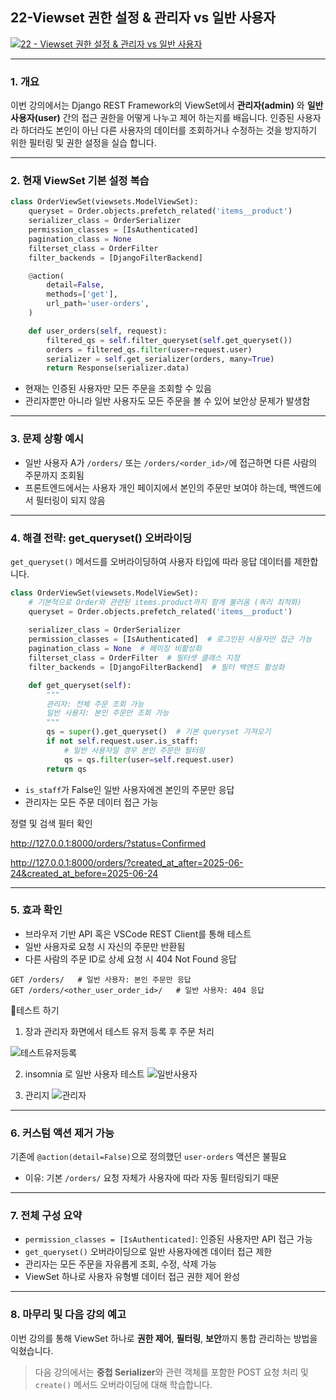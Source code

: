
## 22-Viewset 권한 설정 & 관리자 vs 일반 사용자
[![22 - Viewset 권한 설정 & 관리자 vs 일반 사용자](https://img.youtube.com/vi/KmYYg1qJKNQ/0.jpg)](https://youtu.be/KmYYg1qJKNQ?list=PL-2EBeDYMIbTLulc9FSoAXhbmXpLq2l5t)



---

### 1. 개요

이번 강의에서는 Django REST Framework의 ViewSet에서 **관리자(admin)** 와 **일반 사용자(user)** 간의 접근 권한을 어떻게 나누고 제어 하는지를 배웁니다. 인증된 사용자라 하더라도 본인이 아닌 다른 사용자의 데이터를 조회하거나 수정하는 것을 방지하기 위한 필터링 및 권한 설정을 실습 합니다.

---

### 2. 현재 ViewSet 기본 설정 복습

```python
class OrderViewSet(viewsets.ModelViewSet):
    queryset = Order.objects.prefetch_related('items__product')
    serializer_class = OrderSerializer
    permission_classes = [IsAuthenticated]
    pagination_class = None
    filterset_class = OrderFilter
    filter_backends = [DjangoFilterBackend]

    @action(
        detail=False,            
        methods=['get'],          
        url_path='user-orders',  
    )

    def user_orders(self, request):
        filtered_qs = self.filter_queryset(self.get_queryset())
        orders = filtered_qs.filter(user=request.user)  
        serializer = self.get_serializer(orders, many=True)  
        return Response(serializer.data)
```

- 현재는 인증된 사용자만 모든 주문을 조회할 수 있음
- 관리자뿐만 아니라 일반 사용자도 모든 주문을 볼 수 있어 보안상 문제가 발생함

---

### 3. 문제 상황 예시

- 일반 사용자 A가 `/orders/` 또는 `/orders/<order_id>/`에 접근하면 다른 사람의 주문까지 조회됨
- 프론트엔드에서는 사용자 개인 페이지에서 본인의 주문만 보여야 하는데, 백엔드에서 필터링이 되지 않음

---

### 4. 해결 전략: get\_queryset() 오버라이딩

`get_queryset()` 메서드를 오버라이딩하여 사용자 타입에 따라 응답 데이터를 제한합니다.


```python
class OrderViewSet(viewsets.ModelViewSet):
    # 기본적으로 Order와 관련된 items.product까지 함께 불러옴 (쿼리 최적화)
    queryset = Order.objects.prefetch_related('items__product')
    
    serializer_class = OrderSerializer
    permission_classes = [IsAuthenticated]  # 로그인된 사용자만 접근 가능
    pagination_class = None  # 페이징 비활성화
    filterset_class = OrderFilter  # 필터셋 클래스 지정
    filter_backends = [DjangoFilterBackend]  # 필터 백엔드 활성화

    def get_queryset(self):
        """
        관리자: 전체 주문 조회 가능
        일반 사용자: 본인 주문만 조회 가능
        """
        qs = super().get_queryset()  # 기본 queryset 가져오기
        if not self.request.user.is_staff:
            # 일반 사용자일 경우 본인 주문만 필터링
            qs = qs.filter(user=self.request.user)
        return qs

```


- `is_staff`가 False인 일반 사용자에겐 본인의 주문만 응답
- 관리자는 모든 주문 데이터 접근 가능



 정렬 및 검색 필터 확인

http://127.0.0.1:8000/orders/?status=Confirmed


http://127.0.0.1:8000/orders/?created_at_after=2025-06-24&created_at_before=2025-06-24



---

### 5. 효과 확인

- 브라우저 기반 API 혹은 VSCode REST Client를 통해 테스트
- 일반 사용자로 요청 시 자신의 주문만 반환됨
- 다른 사람의 주문 ID로 상세 요청 시 404 Not Found 응답

```http
GET /orders/   # 일반 사용자: 본인 주문만 응답
GET /orders/<other_user_order_id>/   # 일반 사용자: 404 응답
```


🎈테스트 하기
1) 장과 관리자 화면에서  테스트 유저 등록 후 주문 처리

![테스트유저등록](https://blogger.googleusercontent.com/img/b/R29vZ2xl/AVvXsEhYgEFbpcYmUopE_-DdBSkVvvyAA1hr6WY-ByBNg4X2j9s9oWye-EWeOOc70muhKJ7_3BQUbh443MZcLIAzGw_Usc632dR_3kzLNsJ-PrGv2t7NuXiQltVknYvldvFq6hOQ64T4A1M78yQR9oFYMsBNSRnTY7iQRjMlm33huCp4LvAMjD7a_wQuaNb9k9NV/s1001/2025-06-29%2014%2025%2049.png)


2) insomnia 로 일반 사용자 테스트
![일반사용자](https://blogger.googleusercontent.com/img/b/R29vZ2xl/AVvXsEiwkKTJ7aP9a57RNQJal8B7kckDK_opov9vvp-UEXpYE0vXQI0eMHPMjHCxUcYSDsn_KPdl3mAu_WckFCRBctqTJbvQdjx90NqfM_65EIsIjObkSEC-GVTzbAYZLJQ_MAtjYH44Ha5sQihUORetdIUEVokgRCBE4zh3FiO3bPyXFHIAN8vxhv1rv8oOY-8e/s2132/2025-06-29%2014%2026%2036.png)




 3) 관리지 
![관리자](https://blogger.googleusercontent.com/img/b/R29vZ2xl/AVvXsEgWmXTDdlYm1vkth4cgX9KHK9J09n8-4dCs3-JrWEJ2jnCGRlEhfFe8x6U50h4xA8HmMnrUimM6jWSIPocLXeDbeiV6a2D5aAs6rAO6PPQZS6GjWLmV5PMKyxj109GDckcc0MJKlVCtze196bqapFAXpO21Ys611Mj0LCoL8OiX9RF8sZNy7kYyDI1rD762/s2126/2025-06-29%2014%2026%2014.png)



---

### 6. 커스텀 액션 제거 가능

기존에 `@action(detail=False)`으로 정의했던 `user-orders` 액션은 불필요

- 이유: 기본 `/orders/` 요청 자체가 사용자에 따라 자동 필터링되기 때문

---

### 7. 전체 구성 요약

- `permission_classes = [IsAuthenticated]`: 인증된 사용자만 API 접근 가능
- `get_queryset()` 오버라이딩으로 일반 사용자에겐 데이터 접근 제한
- 관리자는 모든 주문을 자유롭게 조회, 수정, 삭제 가능
- ViewSet 하나로 사용자 유형별 데이터 접근 권한 제어 완성

---

### 8. 마무리 및 다음 강의 예고

이번 강의를 통해 ViewSet 하나로 **권한 제어**, **필터링**, **보안**까지 통합 관리하는 방법을 익혔습니다.

> 다음 강의에서는 **중첩 Serializer**와 관련 객체를 포함한 POST 요청 처리 및 `create()` 메서드 오버라이딩에 대해 학습합니다.

